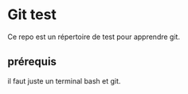 

# Git test 

Ce repo est un répertoire de test pour apprendre git.

 ## prérequis 

 il faut juste un terminal bash et git. 

